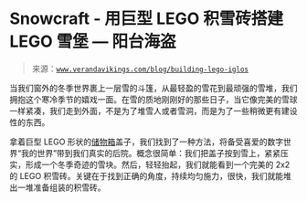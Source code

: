 <!--yml

category: 未分类

date: 2024-05-27 14:58:24

-->

# Snowcraft - 用巨型 LEGO 积雪砖搭建 LEGO 雪堡 — 阳台海盗

> 来源：[`www.verandavikings.com/blog/building-lego-iglos`](https://www.verandavikings.com/blog/building-lego-iglos)

当我们窗外的冬季世界裹上一层雪的斗篷，从最轻盈的雪花到最顽强的雪堆，我们拥抱这个寒冷季节的嬉戏一面。在雪的质地刚刚好的那些日子，当它像完美的雪球一样紧凑，我们走到外面，不是为了堆雪人或者雪洞，而是为了一些稍微更有建设性的东西。

拿着巨型 LEGO 形状的[储物箱](https://www.lego.com/categories/storage)盖子，我们找到了一种方法，将备受喜爱的数字世界“我的世界”带到我们真实的后院。概念很简单：我们把盖子按到雪上，紧紧压实，形成一个冬季奇迹的雪块。然后，轻轻抬起，我们就能看到一个完美的 2x2 的 LEGO 积雪砖。关键在于找到正确的角度，持续均匀施力，很快，我们就能堆出一堆准备组装的积雪砖。
